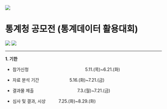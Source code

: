 <img src="https://capsule-render.vercel.app/api?type=waving&color=auto&height=200&section=header&text=Statistical Data Utilization Competition&fontSize=40" />

# 통계청 공모전 (통계데이터 활용대회)

<img src="https://img.shields.io/badge/Python-3776AB?style=flat&logo=Python&logoColor=white"/> <img src="https://img.shields.io/badge/Jupyter-F37626?style=flat&logo=Jupyter&logoColor=white"/>

---

**1. 기한**

 + 참가신청             5.11.(목)~6.21.(화)

 + 자료 분석 기간       5.16.(화)~7.21.(금)

 + 결과물 제출          7.3.(월)~7.21.(금)

 + 심사 및 결과, 시상   7.25.(화)~8.29.(화)
